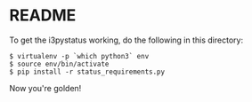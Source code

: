 # README

To get the i3pystatus working, do the following in this directory:

    $ virtualenv -p `which python3` env
    $ source env/bin/activate
    $ pip install -r status_requirements.py

Now you're golden!
